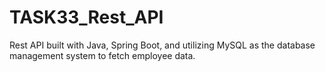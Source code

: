# TASK33_Rest_API
Rest API built with Java, Spring Boot, and utilizing MySQL as the database management system to fetch employee data.
